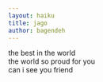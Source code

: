 ```yaml
---
layout: haiku
title: jago
author: bagendeh
---
```


the best in the world<br>
the world so proud for you<br>
can i see you friend<br>
